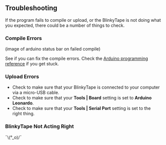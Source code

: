 ## Troubleshooting

If the program fails to compile or upload, or the BlinkyTape is not doing what
you expected, there could be a number of things to check.

### Compile Errors

(image of arduino status bar on failed compile)

See if you can fix the compile errors. Check the
[Arduino programming reference](http://arduino.cc/en/Reference/HomePage)
if you get stuck.

### Upload Errors

* Check to make sure that your BlinkyTape is connected to your computer via a
micro-USB cable.
* Check to make sure that your **Tools | Board** setting is set to
**Arduino Leonardo**.
* Check to make sure that your **Tools | Serial Port** setting is set to the
right thing.

### BlinkyTape Not Acting Right

¯\\(°\_o)/¯
